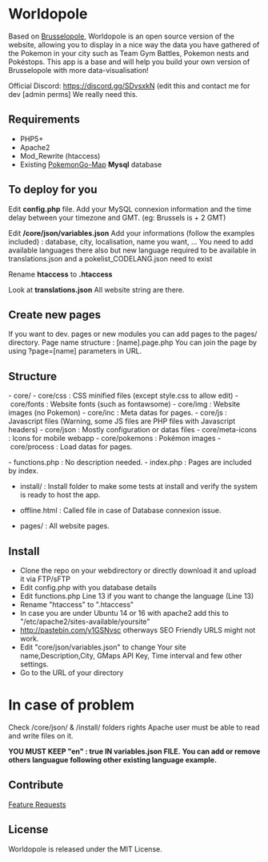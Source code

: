# Worldopole

Based on [Brusselopole](http://www.brusselopole.be), Worldopole is an open source version of the website, allowing you to display in a nice way the data you have gathered of the Pokemon in your city such as Team Gym Battles, Pokemon nests and Pokéstops. This app is a base and will help you build your own version of Brusselopole with more data-visualisation! 

Official Discord: https://discord.gg/SDvsxkN (edit this and contact me for dev [admin perms] We really need this.

## Requirements

- PHP5+ 
- Apache2
- Mod_Rewrite (htaccess) 
- Existing [PokemonGo-Map](https://github.com/PokemonGoMap/PokemonGo-Map) **Mysql** database

## To deploy for you

Edit **config.php** file. 
Add your MySQL connexion information and the time delay between your timezone and GMT. (eg: Brussels is + 2 GMT)


Edit **/core/json/variables.json** 
Add your informations (follow the examples included) : database, city, localisation, name you want, ... 
You need to add available languages there also but new language required to be available in translations.json and a pokelist_CODELANG.json need to exist

Rename **htaccess** to **.htaccess**


Look at **translations.json**
All website string are there. 


## Create new pages 

If you want to dev. pages or new modules you can add pages to the pages/ directory. 
Page name structure : [name].page.php 
You can join the page by using ?page=[name] parameters in URL. 

## Structure 

- core/
- core/css 		: CSS minified files (except style.css to allow edit)
- core/fonts 	: Website fonts (such as fontawsome)
- core/img		: Website images (no Pokemon)
- core/inc		: Meta datas for pages. 
- core/js 		: Javascript files (Warning, some JS files are PHP files with Javascript headers)
- core/json		: Mostly configuration or datas files
- core/meta-icons : Icons for mobile webapp 
- core/pokemons	: Pokémon images 
- core/process 	: Load datas for pages. 

- functions.php 	: No description needed. 
- index.php		: Pages are included by index. 

- install/ 		: Install folder to make some tests at install and verify the system is ready to host the app. 
- offline.html	: Called file in case of Database connexion issue. 

- pages/ 			: All website pages.


## Install 

- Clone the repo on your webdirectory or directly download it and upload it via FTP/sFTP
- Edit config.php with you database details
- Edit functions.php Line 13 if you want to change the language (Line 13)
- Rename "htaccess" to ".htaccess"
- In case you are under Ubuntu 14 or 16 with apache2 add this to "/etc/apache2/sites-available/yoursite"
- http://pastebin.com/y1GSNvsc otherways SEO Friendly URLS might not work.
- Edit "core/json/variables.json" to change Your site name,Description,City, GMaps API Key, Time interval and few other settings.
- Go to the URL of your directory 

# In case of problem 
Check /core/json/ & /install/ folders rights 
Apache user must be able to read and write files on it. 

**YOU MUST KEEP "en" : true IN variables.json FILE.** 
**You can add or remove others languague following other existing language example.** 


## Contribute 

[Feature Requests](http://feathub.com/brusselopole/Worldopole)


## License

Worldopole is released under the MIT License.
 
